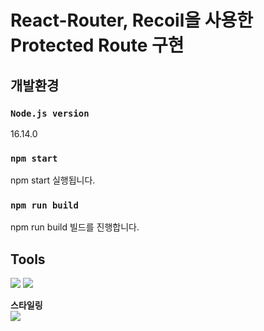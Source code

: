 # React-Router, Recoil을 사용한 Protected Route 구현

## 개발환경
### `Node.js version`
16.14.0
### `npm start`
npm start 실행됩니다.

### `npm run build`
npm run build 빌드를 진행합니다.


## Tools
<img src="https://img.shields.io/badge/React-61DAFB?style=flat-square&logo=React&logoColor=white"/> <img src="https://img.shields.io/badge/React_router-CA4245?style=flat-square&logo=react-router&logoColor=white"/><br>

**스타일링**<br>
<img src="https://img.shields.io/badge/styled components-DB7093?style=flat-square&logo=styled-components&logoColor=white"/>